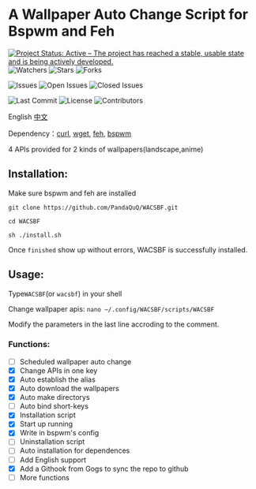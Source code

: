 # A Wallpaper Auto Change Script for Bspwm and Feh
[![Project Status: Active – The project has reached a stable, usable state and is being actively developed.](https://www.repostatus.org/badges/latest/active.svg)](https://git.pandaquq.tk/panda/WACSBF) ![Watchers](https://badgen.net/github/watchers/PandaQuQ/WACSBF) ![Stars](https://badgen.net/github/stars/PandaQuQ/WACSBF) ![Forks](https://badgen.net/github/forks/PandaQuQ/WACSBF)

![Issues](https://badgen.net/github/issues/PandaQuQ/WACSBF) ![Open Issues](https://badgen.net/github/open-issues/PandaQuQ/WACSBF)  ![Closed Issues](https://badgen.net/github/closed-issues/PandaQuQ/WACSBF) 

![Last Commit](https://badgen.net/github/last-commit/PandaQuQ/WACSBF) ![License](https://badgen.net/github/license/PandaQuQ/WACSBF) ![Contributors](https://badgen.net/github/contributors/PandaQuQ/WACSBF) 


English [中文](https://github.com/PandaQuQ/WACSBF/blob/master/README.zh-CN.md)

Dependency：[curl](https://curl.se/), [wget](https://www.gnu.org/software/wget/), [feh](https://feh.finalrewind.org/), [bspwm](https://github.com/baskerville/bspwm)

4 APIs provided for 2 kinds of wallpapers(landscape,anime)

## Installation:
Make sure bspwm and feh are installed

`git clone https://github.com/PandaQuQ/WACSBF.git`

`cd WACSBF`

`sh ./install.sh`

Once `finished` show up without errors, WACSBF is successfully installed.

## Usage:

Type`WACSBF`(or `wacsbf`) in your shell

Change wallpaper apis: `nano ~/.config/WACSBF/scripts/WACSBF`

Modify the parameters in the last line accroding to the comment.

### Functions:

- [ ] Scheduled wallpaper auto change
- [x] Change APIs in one key
- [x] Auto establish the alias
- [x] Auto download the wallpapers
- [x] Auto make directorys
- [ ] Auto bind short-keys
- [x] Installation script
- [x] Start up running
- [x] Write in bspwm's config
- [ ] Uninstallation script
- [ ] Auto installation for dependences
- [ ] Add English support
- [x] Add a Githook from Gogs to sync the repo to github
- [ ] More functions